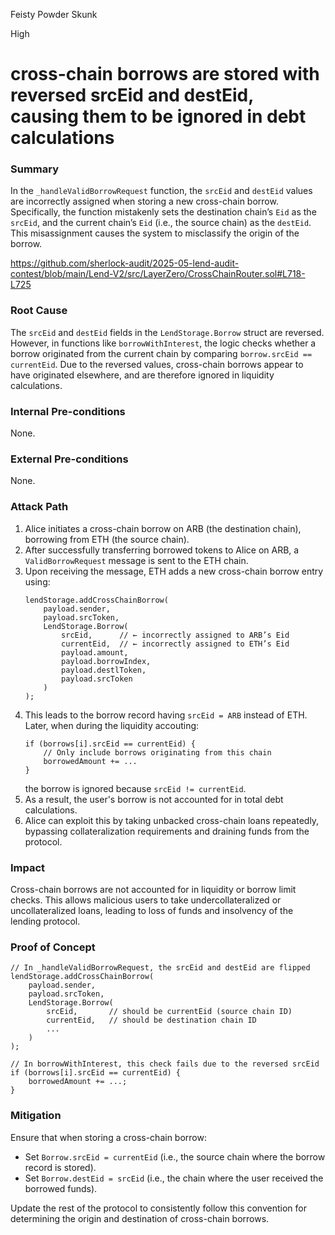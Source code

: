 Feisty Powder Skunk

High

# cross-chain borrows are stored with reversed srcEid and destEid, causing them to be ignored in debt calculations

### Summary

In the `_handleValidBorrowRequest` function, the `srcEid` and `destEid` values are incorrectly assigned when storing a new cross-chain borrow. Specifically, the function mistakenly sets the destination chain’s `Eid` as the `srcEid`, and the current chain’s `Eid` (i.e., the source chain) as the `destEid`. This misassignment causes the system to misclassify the origin of the borrow.

https://github.com/sherlock-audit/2025-05-lend-audit-contest/blob/main/Lend-V2/src/LayerZero/CrossChainRouter.sol#L718-L725

### Root Cause

The `srcEid` and `destEid` fields in the `LendStorage.Borrow` struct are reversed. However, in functions like `borrowWithInterest`, the logic checks whether a borrow originated from the current chain by comparing `borrow.srcEid == currentEid`. Due to the reversed values, cross-chain borrows appear to have originated elsewhere, and are therefore ignored in liquidity calculations.

### Internal Pre-conditions

None.

### External Pre-conditions

None.

### Attack Path

1. Alice initiates a cross-chain borrow on ARB (the destination chain), borrowing from ETH (the source chain).
2. After successfully transferring borrowed tokens to Alice on ARB, a `ValidBorrowRequest` message is sent to the ETH chain.
3. Upon receiving the message, ETH adds a new cross-chain borrow entry using:
   ```solidity
   lendStorage.addCrossChainBorrow(
       payload.sender,
       payload.srcToken,
       LendStorage.Borrow(
           srcEid,      // ← incorrectly assigned to ARB’s Eid
           currentEid,  // ← incorrectly assigned to ETH’s Eid
           payload.amount,
           payload.borrowIndex,
           payload.destlToken,
           payload.srcToken
       )
   );
   ```
4. This leads to the borrow record having `srcEid = ARB` instead of ETH. Later, when during the liquidity accouting:
   ```solidity
   if (borrows[i].srcEid == currentEid) {
       // Only include borrows originating from this chain
       borrowedAmount += ...
   }
   ```
   the borrow is ignored because `srcEid != currentEid`.
5. As a result, the user's borrow is not accounted for in total debt calculations.
6. Alice can exploit this by taking unbacked cross-chain loans repeatedly, bypassing collateralization requirements and draining funds from the protocol.

### Impact

Cross-chain borrows are not accounted for in liquidity or borrow limit checks. This allows malicious users to take undercollateralized or uncollateralized loans, leading to loss of funds and insolvency of the lending protocol.

### Proof of Concept

```solidity
// In _handleValidBorrowRequest, the srcEid and destEid are flipped
lendStorage.addCrossChainBorrow(
    payload.sender,
    payload.srcToken,
    LendStorage.Borrow(
        srcEid,       // should be currentEid (source chain ID)
        currentEid,   // should be destination chain ID
        ...
    )
);

// In borrowWithInterest, this check fails due to the reversed srcEid
if (borrows[i].srcEid == currentEid) {
    borrowedAmount += ...;
}
```

### Mitigation

Ensure that when storing a cross-chain borrow:

- Set `Borrow.srcEid = currentEid` (i.e., the source chain where the borrow record is stored).
- Set `Borrow.destEid = srcEid` (i.e., the chain where the user received the borrowed funds).

Update the rest of the protocol to consistently follow this convention for determining the origin and destination of cross-chain borrows.


